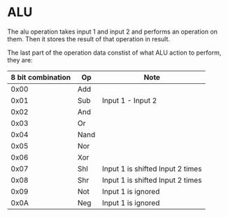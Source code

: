 # ALU

The alu operation takes input 1 and input 2 and performs an operation on them. Then it stores the result of that operation in result.

The last part of the operation data constist of what ALU action to perform, they are:

| 8 bit combination | Op     | Note                             |
|-------------------|--------|----------------------------------|
| 0x00              | Add    |                                  |
| 0x01              | Sub    | Input 1 - Input 2                |
| 0x02              | And    |                                  |
| 0x03              | Or     |                                  |
| 0x04              | Nand   |                                  |
| 0x05              | Nor    |                                  |
| 0x06              | Xor    |                                  |
| 0x07              | Shl    | Input 1 is shifted Input 2 times |
| 0x08              | Shr    | Input 1 is shifted Input 2 times |
| 0x09              | Not    | Input 1 is ignored               |
| 0x0A              | Neg    | Input 1 is ignored               |
